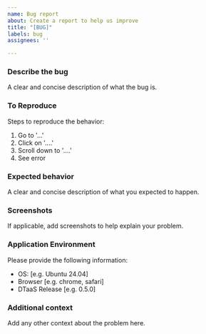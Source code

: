 ```yaml
---
name: Bug report
about: Create a report to help us improve
title: "[BUG]"
labels: bug
assignees: ''

---
```


<!-- markdownlint-disable-next-line MD041 -->
### Describe the bug

A clear and concise description of what the bug is.

### To Reproduce

Steps to reproduce the behavior:

1. Go to '...'
1. Click on '....'
1. Scroll down to '....'
1. See error

### Expected behavior

A clear and concise description of what you expected to happen.

### Screenshots

If applicable, add screenshots to help explain your problem.

### Application Environment

Please provide the following information:

- OS: [e.g. Ubuntu 24.04]
- Browser [e.g. chrome, safari]
- DTaaS Release [e.g. 0.5.0]

### Additional context

Add any other context about the problem here.
